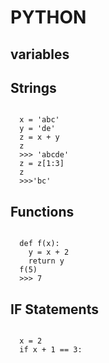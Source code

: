 # PYTHON

## variables

## Strings
<code>
  x = 'abc'
  y = 'de'
  z = x + y
  z
  >>> 'abcde'
  z = z[1:3]
  z
  >>>'bc'
</code>

## Functions
<code>
  def f(x):
    y = x + 2
    return y
  f(5)
  >>> 7
</code>

## IF Statements
<code>
  x = 2
  if x + 1 == 3:
</code>
